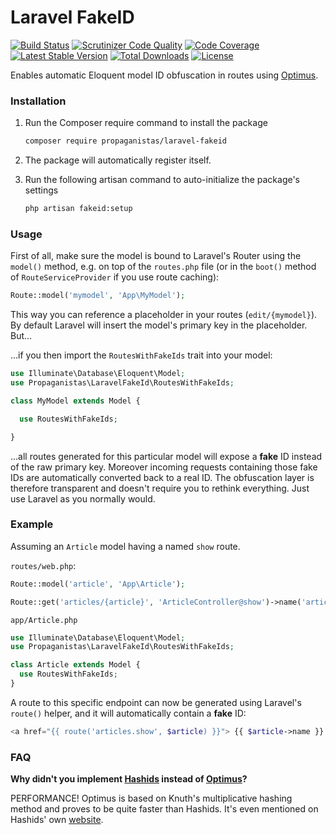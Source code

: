 # Laravel FakeID

[![Build Status](https://travis-ci.org/Propaganistas/Laravel-FakeId.svg?branch=master)](https://travis-ci.org/Propaganistas/Laravel-FakeId)
[![Scrutinizer Code Quality](https://scrutinizer-ci.com/g/Propaganistas/Laravel-FakeId/badges/quality-score.png?b=master)](https://scrutinizer-ci.com/g/Propaganistas/Laravel-FakeId/?branch=master)
[![Code Coverage](https://scrutinizer-ci.com/g/Propaganistas/Laravel-FakeId/badges/coverage.png?b=master)](https://scrutinizer-ci.com/g/Propaganistas/Laravel-FakeId/?branch=master)
[![Latest Stable Version](https://poser.pugx.org/propaganistas/laravel-fakeid/v/stable)](https://packagist.org/packages/propaganistas/laravel-fakeid)
[![Total Downloads](https://poser.pugx.org/propaganistas/laravel-fakeid/downloads)](https://packagist.org/packages/propaganistas/laravel-fakeid)
[![License](https://poser.pugx.org/propaganistas/laravel-fakeid/license)](https://packagist.org/packages/propaganistas/laravel-fakeid)

Enables automatic Eloquent model ID obfuscation in routes using [Optimus](https://github.com/jenssegers/optimus).

### Installation

1. Run the Composer require command to install the package

    ```bash
    composer require propaganistas/laravel-fakeid
    ```

2. The package will automatically register itself.

3. Run the following artisan command to auto-initialize the package's settings
    
    ```bash
    php artisan fakeid:setup
    ```

### Usage

First of all, make sure the model is bound to Laravel's Router using the `model()` method, e.g. on top of the `routes.php` file (or in the `boot()` method of `RouteServiceProvider` if you use route caching):

```php
Route::model('mymodel', 'App\MyModel');
```

This way you can reference a placeholder in your routes (`edit/{mymodel}`). By default Laravel will insert the model's primary key in the placeholder. But...

...if you then import the `RoutesWithFakeIds` trait into your model:

```php
use Illuminate\Database\Eloquent\Model;
use Propaganistas\LaravelFakeId\RoutesWithFakeIds;

class MyModel extends Model {

  use RoutesWithFakeIds;

}
```

...all routes generated for this particular model will expose a **fake** ID instead of the raw primary key. Moreover incoming requests containing those fake IDs are automatically converted back to a real ID. The obfuscation layer is therefore transparent and doesn't require you to rethink everything. Just use Laravel as you normally would.


### Example ###
Assuming an `Article` model having a named `show` route.

`routes/web.php`:

```php
Route::model('article', 'App\Article');

Route::get('articles/{article}', 'ArticleController@show')->name('articles.show');
```

`app/Article.php`

```php
use Illuminate\Database\Eloquent\Model;
use Propaganistas\LaravelFakeId\RoutesWithFakeIds;

class Article extends Model {
  use RoutesWithFakeIds;
}
```

A route to this specific endpoint can now be generated using Laravel's `route()` helper, and it will automatically contain a **fake** ID:


```php
<a href="{{ route('articles.show', $article) }}"> {{ $article->name }} </a>
```


### FAQ

**Why didn't you implement [Hashids](https://github.com/vinkla/hashids) instead of [Optimus](https://github.com/jenssegers/optimus)?**

PERFORMANCE!
Optimus is based on Knuth's multiplicative hashing method and proves to be quite faster than Hashids. It's even mentioned on Hashids' own [website](http://hashids.org/#alternatives).
